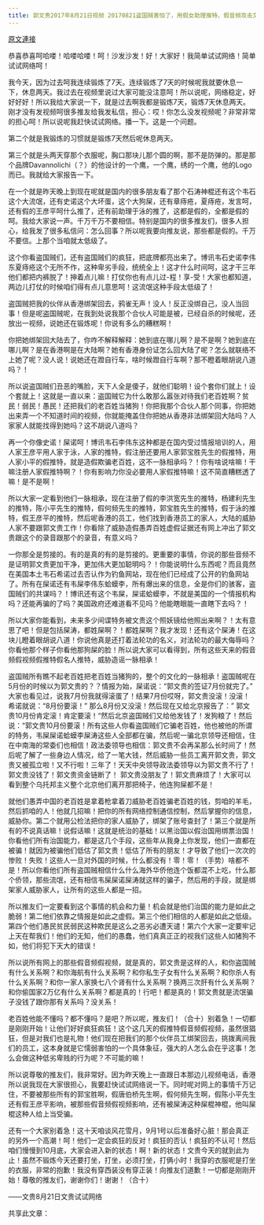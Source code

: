 ```yaml
---
title: 郭文贵2017年8月21日视频 20170821盗国贼害怕了，用假女助理推特、假音频攻击文贵。’’今后10天不爆料，估计是在等国内的回应，否则孟建柱政法系就是下一波被爆料的对象
---
```


[原文連接](https://gnews.org/ThreadView/53484299)

恭喜恭喜呵哈喽！哈喽哈喽！呵！沙发沙发！好！大家好！我简单试试网络！简单试试网络呵！




我今天，因为过去呵我连续锻炼了7天。连续锻炼了7天的时候呢我就要休息一下，休息两天。我过去在视频里说过大家可能没注意呵！所以说呢，网络稳定，好好好好！所以我给大家说一下，就是过去啊我都是锻炼7天，锻炼7天休息两天。刚才没有发视频呵很多推友给我发私信，担心：哎！你怎么没发视频呢？非常非常的担心呵！所以说呢我赶快试试网络。播一下。这是一个问题。




第二个就是我锻炼的习惯就是锻炼7天然后呢休息两天。




第三个就是头两天穿那个衣服呢，胸口那块儿那个圆的啊，那不是防弹的。那是那个品牌Davannolichi（？）的他设计的一个鹰，一个鹰，绣的一个鹰，他的Logo而已。我就给大家报告一下。




在一个就是昨天晚上到现在呢就是国内的很多朋友看了那个石涛神棍还有这个韦石这个大流氓，还有史诺这个大坏蛋，这个大狗屎，还有章痔疮，夏痔疮，发言呵，还有假的王彦平呵什么推了，还有前助理于泳的推了，这都是假的，全都是假的呵。我给大家说一声。千万千万不要相信。特别是国内的很多推友们，很多人担心，给我发了很多私信问：怎么回事？所以呢我要向推友说，那些都是假的。千万不要信。上那个当咱就太低级了。




这个你看盗国贼们，还有盗国贼们的疯狂，把底牌都亮出来了。博讯韦石史诺李伟东夏痔疮这个无所不作，这种卑劣手段，统统全上！这才什么时间呵，这才干三年他们都把内裤脱了！抻着点儿嘛！打仗你也有点儿过-程！享-受！大家也都知道，两边儿打仗的时候咱们得有点儿意思呵！这流氓这种手段太低级了！




盗国贼把我的伙伴从香港绑架回去，鸦雀无声！没人！反正没绑自己，没人当回事！但是呢盗国贼呢，在我到处说我那个合伙人可能是被，已经自杀的时候呢，还放出一视频，说她还在锻炼呢！你说有多么的糟糕啊！




你把她绑架回大陆去了，你咋不解释解释：她到底在哪儿啊？是不是啊？她到底在哪儿啊？是在香港啊是在大陆啊？她有香港身份证怎么回大陆了呢？怎么就联络不上她了呢？没人说！说她还在蹬自行车，啥时候蹬自行车啊？那不瞪着眼胡说八道吗？！


所以说盗国贼们丑恶的嘴脸，天下人全是傻子，就他们聪明！设个套你们就上！设个套就上！这就是一直以来：盗国贼它为什么敢那么嚣张对待我们老百姓啊？贫民！弱民！愚民！还把我们的老百姓当猪狗！你把我那个合伙人那个同事，你把她出来弄一个不知道时间的视频，你就能掩盖住你把她从香港非法绑架回大陆吗？人家家人就能找得到她吗？这不胡说八道吗？




再一个你像史诺！屎诺呵！博讯韦石李伟东这种都是在国内受过情报培训的人，用人家王彦平用人家于泳，人家的推特，假注册还要用人家郭宝胜先生的假推特，用人家小平的假推特，就是造假欺骗老百姓，这不一脉相承吗？！你有啥说啥嘛！干嘛注册人家假推特啊？！你有影响力你没必要用人家假推特嘛！这不简直糟糕透了嘛！是不是啊！




所以大家一定看到他们一脉相承，现在注册了假的李洪宽先生的推特，杨建利先生的推特，陈小平先生的推特，假何频先生的推特，郭宝胜先生的推特，假于泳的推特，假王彦平的推特，然后呢香港的员工，他们找到香港员工的家人，大陆的威胁人家不要跟郭文贵工作！你看除了威胁造假愚弄百姓虚假证据还有网上冲出了郭文贵跟这个的录音跟那个的录音，有意义吗？




一你那全是剪接的。有的是真的有的是剪接的。更重要的事情，你说的那些音频不是证明郭文贵更加干净，更加伟大更加聪明吗？！你能说明什么东西呢？而且竟然在美国本土韦石希诺过去否认作为钓鱼网站，现在他们已经成了公开的钓鱼网站了。所有在屎诺还有韦屎李伟东蛤蟆李，所有爆出来的信息，全是你们的骇客，盗国贼们的共谋吗？！博讯还有这个韦屎，屎诺蛤蟆李，不就是美国的一个情报机构吗？还能再骗的了吗？美国政府还难道看不见吗？他能瞎眼能一直瞎下去吗？！




所以大家你能看到，未来多少间谍特务被文贵这个照妖镜给他照出来啊？！太有意思了吧！但是包括屎涛，都姓屎啊？！都姓屎啊？我才发现！还有这个屎涛！在这块儿瞪着眼胡说八道！你说他真是还打着法轮功的名义，对法轮功的最大侮辱吗？你看他那个样子你看他那狗屎的脸！所以说大家可以看得到，所有这些天来的假音频假视频假推特假名人推特，威胁造谣一脉相承！




盗国贼所有瞧不起老百姓把老百姓当猪狗的，整个的文化的一脉相承！盗国贼呢在5月份的时候以为郭文贵的？？情报为始，屎诺说：“郭文贵的签证7月份就完了。” 大家也看见过，说我7月份我就得滚蛋了！结果7月份哎呀，郭文贵没滚！没滚！希诺就说：“8月份要滚！”  那么8月份又没滚！然后现在又给北京报告了：” 郭文贵10月份肯定滚！肯定要滚！“然后北京盗国贼们又给他发钱了！发狗粮了！然后说：“郭文贵10月份要滚！所有这些人你看盗国贼们它骗老百姓，他也被他的所谓的特务，韦屎屎诺蛤蟆李屎涛这些人全部都在骗，然后呢一骗北京领导还相信，住在中南海的常委们也相信！政法委领导也相信：郭文贵不会再呆那么长时间了！然后呢了解了一些身边人情况，给了一笔大钱，然后威胁一些员工离开郭文贵，郭文贵又被孤立啦！又不行啦！三年了！天天中央领导政法委领导以为郭文贵不行了！郭文贵没钱了！郭文贵资金链断了！ 郭文贵没朋友了！郭文贵麻烦了！大家可以看到整个乌托邦主义整个北京他们离开那把椅子，他连狗屎都不是！


就他们愚弄中国的老百姓是拿着枪拿着刀威胁老百姓骗老百姓的钱，剪咱的羊毛，然后抓咱的人！他就几招嘛！把你的所有网络控制通信控制，然后掌握你的信息，威胁你。第二个就用公检法把你的家人威胁了，绑架了账号查封了！第三个就是所有的不说真话嘛！说假话嘛！这就是统治的基础！以黑治国以假治国用绑票治国！你看他们所有治国能力，都是这几个手段，这些年从我身上你发现，他们一直都在被骗！就因为被骗他们低估了郭文贵！低估了所有的朋友！才导致了他们一次次的惨败！失败！这些人一旦对外国的时候，什么都没有！零！零！（手势）啥都不是！所以你看他们所有盗国贼相信什么什么海外华侨他连个饭都混不上吃，什么那个侨领，那些流氓，还有相信韦屎屎诺屎涛就这样的骗子，然后用的手段，就是绑架家人威胁家人，让所有的这些人都是一招。




所以推友们一定要看到这个事情的机会和力量！机会就是他们治国的能力是如此之脆弱！第二他们依靠之情报是如此之虚假。第三个他们相信的人都是如此之低级。第四个他们愚民贫民弱民这种欺民是这么之恶劣必遭天谴！第六个大家一定要牢记上天在帮我们！他们的无知，他们的愚蠢，他们真真正正的视我们这些人如猪狗不如，他们将犯下天大的错误！




所以说所有网上的那些假音频假视频，就是真的，郭文贵是这样的人，和你盗国贼有什么关系啊？和你海航有什么关系啊？和你私生子女有什么关系啊？和你杀人有什么关系啊？和你一家人家换七八个肾有什么关系啊？换两三次肝有什么关系啊？和你偷国家2万亿有什么关系啊？都是真的！行吧！都是真的！郭文贵就是流氓骗子没钱了跟你那有关系吗？没关系！




老百姓他能不懂吗？都不懂吗？是吧？所以呢，推友们！（合十）别着急！一切都是刚刚开始！让他们好好疯狂疯狂！这个这几天的假推特假音频假视频，虽然很猖狂，但是对我们也是礼物！他们现在把我们的那个伙伴员工绑架回去，挑拨离间我们的员工，这本身就是它懦弱害怕的一个具体象征，强大的人怎么会在乎这事！怎么会做这种低劣卑贱的行为呢？不可能的嘛！




所以说尊敬的推友们，我非常好。因为昨天晚上一直跟日本那边儿视频电话，香港所以说我现在大家很担心，我要赶快试试网络说一下。同时呢对网上的事情千万记住，不要被那些所有的郭宝胜啊，假唐伯桥先生啊，假何频先生啊，假陈小平先生还有假王彦平影响，被那些假音频假视频影响，还有被屎涛这种屎棍神棍，他叫屎棍这种人给上当受骗。




还有一个大家别着急！这十天咱谈风花雪月，9月1号以后准备好心脏！那会真正的另外一个高潮！呵！他们一定会疯狂的反对！疯狂的否认！疯狂的不认可！然后咱们慢慢到10月底，大家会进入新的状态！啊！新的状态！文贵今天的就到此为止！虽然不锻炼今天还要打坐，打坐，必须打坐，打俩小时！我穿的衣服呢是打坐的衣服，非常的抱歉！我没有穿西装没有穿正装！向推友们道歉！一切都是刚刚开始！尊敬的推友们，谢谢你们！谢谢！（合十）


——文贵8月21日文贵试试网络


共享此文章：
